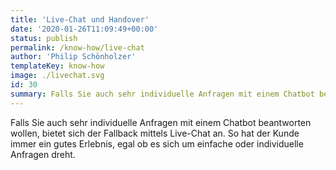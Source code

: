 ```yaml
---
title: 'Live-Chat und Handover'
date: '2020-01-26T11:09:49+00:00'
status: publish
permalink: /know-how/live-chat
author: 'Philip Schönholzer'
templateKey: know-how
image: ./livechat.svg
id: 30
summary: Falls Sie auch sehr individuelle Anfragen mit einem Chatbot beantworten wollen, bietet sich der Fallback mittels Live-Chat an. So hat der Kunde immer ein gutes Erlebnis, egal ob es sich um einfache oder individuelle Anfragen dreht.
---
```


Falls Sie auch sehr individuelle Anfragen mit einem Chatbot beantworten wollen, bietet sich der Fallback mittels Live-Chat an. So hat der Kunde immer ein gutes Erlebnis, egal ob es sich um einfache oder individuelle Anfragen dreht.
